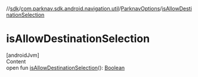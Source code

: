 //[sdk](../../../index.md)/[com.parknav.sdk.android.navigation.util](../index.md)/[ParknavOptions](index.md)/[isAllowDestinationSelection](is-allow-destination-selection.md)



# isAllowDestinationSelection  
[androidJvm]  
Content  
open fun [isAllowDestinationSelection](is-allow-destination-selection.md)(): [Boolean](https://kotlinlang.org/api/latest/jvm/stdlib/kotlin/-boolean/index.html)  



